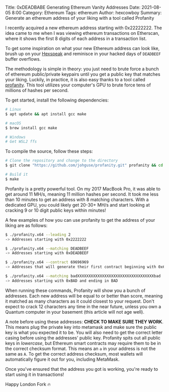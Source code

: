 Title: 0xDEADBABE Generating Ethereum Vanity Addresses
Date: 2021-08-05 8:00
Category: Ethereum
Tags: ethereum
Author: hexcowboy
Summary: Generate an ethereum address of your liking with a tool called Profanity

I recently acquired a new ethereum address starting with 0x22222222. The idea came to me when I was viewing ethereum transactions on Etherscan, where it shows the first 8 digits of each address in a transaction list.

To get some inspiration on what your new Ethereum address can look like, brush up on your [Hexspeak](https://en.wikipedia.org/wiki/Hexspeak) and reminisce in your hacked days of `DEADBEEF` buffer overflows.

The methodology is simple in theory: you just need to brute force a bunch of ethereum public/private keypairs until you get a public key that matches your liking. Luckily, in practice, it is also easy thanks to a tool called [profanity](https://github.com/johguse/profanity). This tool utilizes your computer's GPU to brute force tens of millions of hashes per second.

To get started, install the following dependencies:

```bash
# Linux
$ apt update && apt install gcc make

# macOS
$ brew install gcc make

# Windows
# Get WSL2 ffs
```

To compile the source, follow these steps:

```bash
# Clone the repository and change to the directory
$ git clone "https://github.com/johguse/profanity.git" profanity && cd $_

# Build it
$ make
```

Profanity is a pretty powerful tool. On my 2017 MacBook Pro, it was able to get around 11 MH/s, meaning 11 million hashes per second. It took me less than 10 minutes to get an address with 8 matching characters. With a dedicated GPU, you could likely get 20-30+ MH/s and start looking at cracking 9 or 10 digit public keys within minutes!

A few examples of how you can use profanity to get the address of your liking are as follows:

```bash
$ ./profanity.x64 --leading 2
-> Addresses starting with 0x2222222

$ ./profanity.x64 --matching DEADBEEF
-> Addresses starting with 0xDEADBEEF

$ ./profanity.x64 --contract 69696969
-> Addresses that will generate their first contract beginning with 0x6969669

$ ./profanity.x64 --matching badXXXXXXXXXXXXXXXXXXXXXXXXXXXXXXXXXXbad
-> Addresses starting with 0xBAD and ending in BAD
```

When running these commands, Profanity will show you a bunch of addresses. Each new address will be equal to or better than score, meaning it matched as many characters as it could closest to your request. Don't expect to crack 12 characters any time in the near future, unless you own a Quantum computer in your basement (this article will not age well).

A note before using these addresses: **CHECK TO MAKE SURE THEY WORK**. This means plug the private key into metamask and make sure the public key is what you expected it to be. You will also need to get the correct letter casing before using the addresses' public key. Profanity spits out all public keys in *lowercase*, but Ethereum smart contracts may require them to be in the correct checksum format. This means an `a` in your address is not the same as `A`. To get the correct address checksum, most wallets will automatically figure it out for you, including MetaMask.

Once you've ensured that the address you got is working, you're ready to start using it in transactions!

Happy London Fork 🔥

